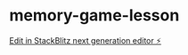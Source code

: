 # memory-game-lesson

[Edit in StackBlitz next generation editor ⚡️](https://stackblitz.com/~/github.com/jakejg/memory-game-lesson)